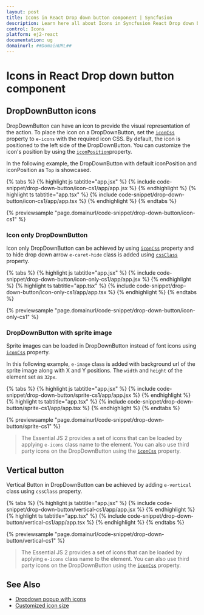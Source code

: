 ```yaml
---
layout: post
title: Icons in React Drop down button component | Syncfusion
description: Learn here all about Icons in Syncfusion React Drop down button component of Syncfusion Essential JS 2 and more.
control: Icons 
platform: ej2-react
documentation: ug
domainurl: ##DomainURL##
---
```


# Icons in React Drop down button component

## DropDownButton icons

DropDownButton can have an icon to provide the visual representation of the action. To place the icon on a DropDownButton, set the [`iconCss`](https://ej2.syncfusion.com/react/documentation/api/drop-down-button/#iconcss) property to `e-icons` with the required icon CSS. By default, the icon is positioned to the left side of the DropDownButton. You
can customize the icon's position by using the [`iconPosition`](https://ej2.syncfusion.com/react/documentation/api/drop-down-button/#iconposition)property.

In the following example, the DropDownButton with default iconPosition and iconPosition as `Top` is showcased.

{% tabs %}
{% highlight js tabtitle="app.jsx" %}
{% include code-snippet/drop-down-button/icon-cs1/app/app.jsx %}
{% endhighlight %}
{% highlight ts tabtitle="app.tsx" %}
{% include code-snippet/drop-down-button/icon-cs1/app/app.tsx %}
{% endhighlight %}
{% endtabs %}

 {% previewsample "page.domainurl/code-snippet/drop-down-button/icon-cs1" %}

### Icon only DropDownButton

Icon only DropDownButton can be achieved by using [`iconCss`](https://ej2.syncfusion.com/react/documentation/api/drop-down-button/#iconcss) property and to hide drop down arrow
`e-caret-hide` class is added using [`cssClass`](https://ej2.syncfusion.com/react/documentation/api/drop-down-button/#cssclass) property.

{% tabs %}
{% highlight js tabtitle="app.jsx" %}
{% include code-snippet/drop-down-button/icon-only-cs1/app/app.jsx %}
{% endhighlight %}
{% highlight ts tabtitle="app.tsx" %}
{% include code-snippet/drop-down-button/icon-only-cs1/app/app.tsx %}
{% endhighlight %}
{% endtabs %}

 {% previewsample "page.domainurl/code-snippet/drop-down-button/icon-only-cs1" %}

### DropDownButton with sprite image

Sprite images can be loaded in DropDownButton instead of font icons using [`iconCss`](https://ej2.syncfusion.com/react/documentation/api/drop-down-button/#iconcss) property.

In this following example, `e-image` class is added with background url of the sprite image along with X and Y positions. The `width` and `height` of the element set as `32px`.

{% tabs %}
{% highlight js tabtitle="app.jsx" %}
{% include code-snippet/drop-down-button/sprite-cs1/app/app.jsx %}
{% endhighlight %}
{% highlight ts tabtitle="app.tsx" %}
{% include code-snippet/drop-down-button/sprite-cs1/app/app.tsx %}
{% endhighlight %}
{% endtabs %}

 {% previewsample "page.domainurl/code-snippet/drop-down-button/sprite-cs1" %}

> The Essential JS 2 provides a set of icons that can be loaded by applying `e-icons` class name to the element. You can also use third party icons on the DropDownButton using the [`iconCss`](https://ej2.syncfusion.com/react/documentation/api/drop-down-button/#iconcss) property.

## Vertical button

Vertical Button in DropDownButton can be achieved by adding `e-vertical` class using `cssClass` property.

{% tabs %}
{% highlight js tabtitle="app.jsx" %}
{% include code-snippet/drop-down-button/vertical-cs1/app/app.jsx %}
{% endhighlight %}
{% highlight ts tabtitle="app.tsx" %}
{% include code-snippet/drop-down-button/vertical-cs1/app/app.tsx %}
{% endhighlight %}
{% endtabs %}

 {% previewsample "page.domainurl/code-snippet/drop-down-button/vertical-cs1" %}

> The Essential JS 2 provides a set of icons that can be loaded by applying `e-icons` class name to the element. You can also use third party icons on the DropDownButton using the [`iconCss`](https://ej2.syncfusion.com/react/documentation/api/drop-down-button/#iconcss) property.

## See Also

* [Dropdown popup with icons](./popup-items#icons)
* [Customized icon size](./how-to/customize-icon-and-width)